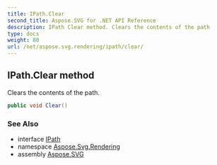 ```yaml
---
title: IPath.Clear
second_title: Aspose.SVG for .NET API Reference
description: IPath Clear method. Clears the contents of the path
type: docs
weight: 80
url: /net/aspose.svg.rendering/ipath/clear/
---
```

## IPath.Clear method

Clears the contents of the path.

```csharp
public void Clear()
```

### See Also

* interface [IPath](../)
* namespace [Aspose.Svg.Rendering](../../../aspose.svg.rendering/)
* assembly [Aspose.SVG](../../../)
